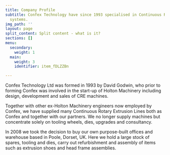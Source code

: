 ```yaml
---
title: Company Profile
subtitle: Confex Technology have since 1993 specialised in Continuous Rotary Extrusion
  systems.
img_path: ''
layout: page
split_content: Split content - what is it?
sections: []
menu:
  secondary:
    weight: 1
  main:
    weight: 3
    identifier: item_fDLZZBn

---
```

Confex Technology Ltd was formed in 1993 by David Godwin, who prior to forming Confex was involved in the start-up of Holton Machinery including design, development and sales of CRE machines.

Together with other ex-Holton Machinery engineers now employed by Confex, we have supplied many Continuous Rotary Extrusion Lines both as Confex and together with our partners. We no longer supply machines but concentrate solely on tooling wheels, dies, upgrades and consultancy.



In 2008 we took the decision to buy our own purpose-built offices and warehouse based in Poole, Dorset, UK. Here we hold a large stock of spares, tooling and dies, carry out refurbishment and assembly of items such as extrusion shoes and head frame assemblies.